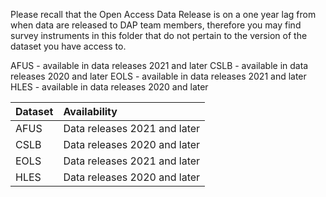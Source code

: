Please recall that the Open Access Data Release is on a one year lag
from when data are released to DAP team members, therefore you may 
find survey instruments in this folder that do not pertain to the 
version of the dataset you have access to.

AFUS - available in data releases 2021 and later
CSLB - available in data releases 2020 and later
EOLS - available in data releases 2021 and later
HLES - available in data releases 2020 and later

 
| Dataset      | Availability |
| :--- | :----------- |
| AFUS      | Data releases 2021 and later       |
| CSLB   | Data releases 2020 and later        |
| EOLS   | Data releases 2021 and later        |
| HLES   | Data releases 2020 and later        |
